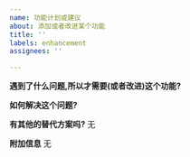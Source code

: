 ```yaml
---
name: 功能计划或建议
about: 添加或者改进某个功能
title: ''
labels: enhancement
assignees: ''

---
```


**遇到了什么问题,所以才需要(或者改进)这个功能?**


**如何解决这个问题?**


**有其他的替代方案吗?**
无

**附加信息**
无
